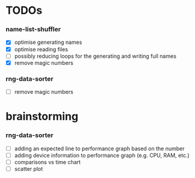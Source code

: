 # TODOs

### name-list-shuffler

-   [x] optimise generating names
-   [x] optimise reading files
-   [ ] possibly reducing loops for the generating and writing full names
-   [x] remove magic numbers

### rng-data-sorter

-   [ ] remove magic numbers

# brainstorming

### rng-data-sorter

-   [ ] adding an expected line to performance graph based on the number
-   [ ] adding device information to performance graph (e.g. CPU, RAM, etc.)
-   [ ] comparisons vs time chart
-   [ ] scatter plot
